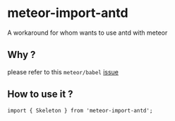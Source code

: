 # meteor-import-antd

A workaround for whom wants to use antd with meteor

## Why ?

please refer to this `meteor/babel` [issue](https://github.com/meteor/babel/issues/13)

## How to use it ?

```
import { Skeleton } from 'meteor-import-antd';
```
